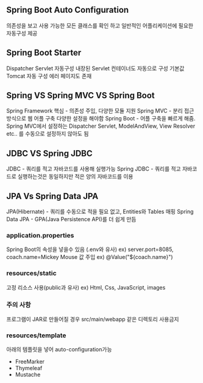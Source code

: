 ## Spring Boot Auto Configuration

의존성을 보고 사용 가능한 모든 클래스를 확인 하고 일반적인 어플리케이션에 필요한 자동구성 제공

## Spring Boot Starter

Dispatcher Servlet 자동구성
내장된 Servlet 컨테이너도 자동으로 구성 기본값 Tomcat
자동 구성 에러 페이지도 존재

## Spring VS Spring MVC VS Spring Boot

Spring Framework 핵심 - 의존성 주입, 다양한 모듈 지원
Spring MVC - 분리 접근 방식으로 웹 어플 구축 다양한 설정을 해야함
Spring Boot - 어플 구축을 빠르게 해줌. Spring MVC에서 설정하는 Dispatcher Servlet, ModelAndView, View Resolver etc.. 를 수동으로 설정하지 않아도 됨

## JDBC VS Spring JDBC
JDBC - 쿼리를 적고 자바코드를 사용해 실행가능
Spring JDBC - 쿼리를 적고 자바코드로 실행하는것은 동일하지만 적은 양의 자바코드를 이용

## JPA Vs Spring Data JPA
JPA(Hibernate) - 쿼리를 수동으로 적을 필요 없고, Entities와 Tables 매핑
Spring Data JPA - GPA(Java Persistence API)를 더 쉽게 만듬

### application.properties
Spring Boot의 속성을 넣을수 있음 (.env와 유사)
ex) server.port=8085,
coach.name=Mickey Mouse
값 주입 ex) @Value("${coach.name}")

### resources/static
고정 리소스 사용(public과 유사)
ex) Html, Css, JavaScript, images

### 주의 사항
프로그램이 JAR로 만들어질 경우 src/main/webapp 같은 디렉토리 사용금지

### resources/template
아래의 템플릿을 넣어 auto-configuration가능
- FreeMarker
- Thymeleaf
- Mustache